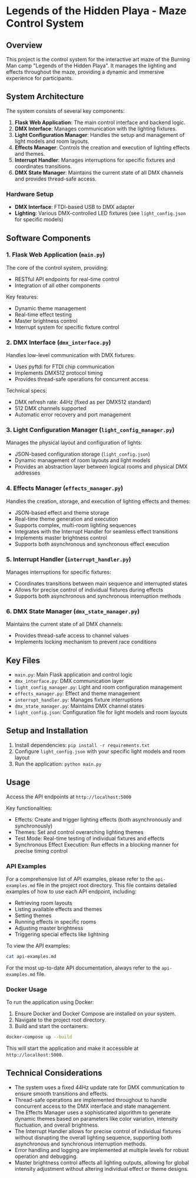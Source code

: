 # Legends of the Hidden Playa - Maze Control System

## Overview

This project is the control system for the interactive art maze of the Burning Man camp "Legends of the Hidden Playa". It manages the lighting and effects throughout the maze, providing a dynamic and immersive experience for participants.

## System Architecture

The system consists of several key components:

1. **Flask Web Application**: The main control interface and backend logic.
2. **DMX Interface**: Manages communication with the lighting fixtures.
3. **Light Configuration Manager**: Handles the setup and management of light models and room layouts.
4. **Effects Manager**: Controls the creation and execution of lighting effects and themes.
5. **Interrupt Handler**: Manages interruptions for specific fixtures and coordinates transitions.
6. **DMX State Manager**: Maintains the current state of all DMX channels and provides thread-safe access.

### Hardware Setup

- **DMX Interface**: FTDI-based USB to DMX adapter
- **Lighting**: Various DMX-controlled LED fixtures (see `light_config.json` for specific models)

## Software Components

### 1. Flask Web Application (`main.py`)

The core of the control system, providing:
- RESTful API endpoints for real-time control
- Integration of all other components

Key features:
- Dynamic theme management
- Real-time effect testing
- Master brightness control
- Interrupt system for specific fixture control

### 2. DMX Interface (`dmx_interface.py`)

Handles low-level communication with DMX fixtures:
- Uses pyftdi for FTDI chip communication
- Implements DMX512 protocol timing
- Provides thread-safe operations for concurrent access

Technical specs:
- DMX refresh rate: 44Hz (fixed as per DMX512 standard)
- 512 DMX channels supported
- Automatic error recovery and port management

### 3. Light Configuration Manager (`light_config_manager.py`)

Manages the physical layout and configuration of lights:
- JSON-based configuration storage (`light_config.json`)
- Dynamic management of room layouts and light models
- Provides an abstraction layer between logical rooms and physical DMX addresses

### 4. Effects Manager (`effects_manager.py`)

Handles the creation, storage, and execution of lighting effects and themes:
- JSON-based effect and theme storage
- Real-time theme generation and execution
- Supports complex, multi-room lighting sequences
- Integrates with the Interrupt Handler for seamless effect transitions
- Implements master brightness control
- Supports both asynchronous and synchronous effect execution

### 5. Interrupt Handler (`interrupt_handler.py`)

Manages interruptions for specific fixtures:
- Coordinates transitions between main sequence and interrupted states
- Allows for precise control of individual fixtures during effects
- Supports both asynchronous and synchronous interruption methods

### 6. DMX State Manager (`dmx_state_manager.py`)

Maintains the current state of all DMX channels:
- Provides thread-safe access to channel values
- Implements locking mechanism to prevent race conditions

## Key Files

- `main.py`: Main Flask application and control logic
- `dmx_interface.py`: DMX communication layer
- `light_config_manager.py`: Light and room configuration management
- `effects_manager.py`: Effect and theme management
- `interrupt_handler.py`: Manages fixture interruptions
- `dmx_state_manager.py`: Maintains DMX channel states
- `light_config.json`: Configuration file for light models and room layouts

## Setup and Installation

1. Install dependencies: `pip install -r requirements.txt`
2. Configure `light_config.json` with your specific light models and room layout
3. Run the application: `python main.py`

## Usage

Access the API endpoints at `http://localhost:5000`

Key functionalities:
- Effects: Create and trigger lighting effects (both asynchronously and synchronously)
- Themes: Set and control overarching lighting themes
- Test Mode: Real-time testing of individual fixtures and effects
- Synchronous Effect Execution: Run effects in a blocking manner for precise timing control

### API Examples

For a comprehensive list of API examples, please refer to the `api-examples.md` file in the project root directory. This file contains detailed examples of how to use each API endpoint, including:

- Retrieving room layouts
- Listing available effects and themes
- Setting themes
- Running effects in specific rooms
- Adjusting master brightness
- Triggering special effects like lightning

To view the API examples:

```bash
cat api-examples.md
```

For the most up-to-date API documentation, always refer to the `api-examples.md` file.

### Docker Usage

To run the application using Docker:

1. Ensure Docker and Docker Compose are installed on your system.
2. Navigate to the project root directory.
3. Build and start the containers:

```bash
docker-compose up --build
```

This will start the application and make it accessible at `http://localhost:5000`.

## Technical Considerations

- The system uses a fixed 44Hz update rate for DMX communication to ensure smooth transitions and effects.
- Thread-safe operations are implemented throughout to handle concurrent access to the DMX interface and state management.
- The Effects Manager uses a sophisticated algorithm to generate dynamic themes based on parameters like color variation, intensity fluctuation, and overall brightness.
- The Interrupt Handler allows for precise control of individual fixtures without disrupting the overall lighting sequence, supporting both asynchronous and synchronous interruption methods.
- Error handling and logging are implemented at multiple levels for robust operation and debugging.
- Master brightness control affects all lighting outputs, allowing for global intensity adjustment without altering individual effect or theme designs.
